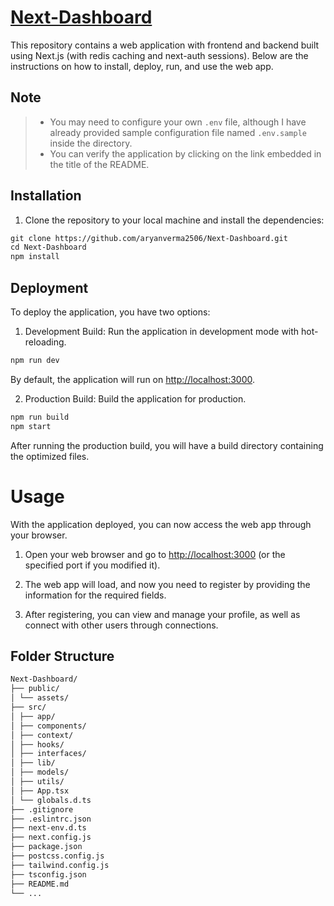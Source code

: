 # [Next-Dashboard](https://next-dashboard-ashy.vercel.app/)

This repository contains a web application with frontend and backend built using Next.js (with redis caching and next-auth sessions). Below are the instructions on how to install, deploy, run, and use the web app.

## Note

> - You may need to configure your own `.env` file, although I have already provided sample configuration file named `.env.sample` inside the directory.
> - You can verify the application by clicking on the link embedded in the title of the README.

## Installation

1. Clone the repository to your local machine and install the dependencies:

```markdown
git clone https://github.com/aryanverma2506/Next-Dashboard.git
cd Next-Dashboard
npm install
```

## Deployment

To deploy the application, you have two options:

1. Development Build: Run the application in development mode with hot-reloading.

```markdown
npm run dev
```

By default, the application will run on [http://localhost:3000](http://localhost:3000).

2. Production Build: Build the application for production.

```markdown
npm run build
npm start
```

After running the production build, you will have a build directory containing the optimized files.

# Usage

With the application deployed, you can now access the web app through your browser.

1. Open your web browser and go to [http://localhost:3000](http://localhost:3000) (or the specified port if you modified it).

2. The web app will load, and now you need to register by providing the information for the required fields.

3. After registering, you can view and manage your profile, as well as connect with other users through connections.

## Folder Structure

```markdown
Next-Dashboard/
├── public/
│ └── assets/
├── src/
│ ├── app/
│ ├── components/
│ ├── context/
│ ├── hooks/
│ ├── interfaces/
│ ├── lib/
│ ├── models/
│ ├── utils/
│ ├── App.tsx
│ └── globals.d.ts
├── .gitignore
├── .eslintrc.json
├── next-env.d.ts
├── next.config.js
├── package.json
├── postcss.config.js
├── tailwind.config.js
├── tsconfig.json
├── README.md
└── ...
```
